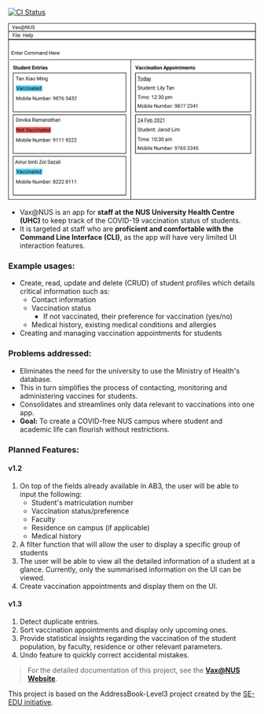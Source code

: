 [![CI Status](https://github.com/AY2021S2-CS2103T-W10-4/tp/workflows/Java%20CI/badge.svg)](https://github.com/AY2021S2-CS2103T-W10-4/tp/actions)

![Ui](docs/images/mockup.png)

* Vax@NUS is an app for **staff at the NUS University Health Centre (UHC)**
  to keep track of the COVID-19 vaccination status of students. <br>
* It is targeted at staff who are **proficient and comfortable with the
  Command Line Interface (CLI)**, as the app will have very limited UI interaction features.


### Example usages:

* Create, read, update and delete (CRUD) of student profiles which details critical information such as:
    * Contact information
    * Vaccination status
        * If not vaccinated, their preference for vaccination (yes/no)
    * Medical history, existing medical conditions and allergies
* Creating and managing vaccination appointments for students

### Problems addressed:

* Eliminates the need for the university to use the Ministry of Health's database.
* This in turn simplifies the process of contacting, monitoring and administering vaccines for students.
* Consolidates and streamlines only data relevant to vaccinations into one app.
* **Goal:** To create a COVID-free NUS campus where student and academic life can flourish without restrictions.


### Planned Features:

#### v1.2

1. On top of the fields already available in AB3, the user will be able to input the following:
    * Student's matriculation number
    * Vaccination status/preference
    * Faculty
    * Residence on campus (if applicable)
    * Medical history
1. A filter function that will allow the user to display a specific group of students
1. The user will be able to view all the detailed information of a student at a glance. Currently, only
   the summarised information on the UI can be viewed.
1. Create vaccination appointments and display them on the UI.

#### v1.3

1. Detect duplicate entries.
1. Sort vaccination appointments and display only upcoming ones.
1. Provide statistical insights regarding the vaccination of the student population, by faculty, residence or other
   relevant parameters.
1. Undo feature to quickly correct accidental mistakes.


>For the detailed documentation of this project, see the
**[Vax@NUS Website](https://ay2021s2-cs2103t-w10-4.github.io/tp/)**.



This project is based on the AddressBook-Level3 project created by
the [SE-EDU initiative](https://se-education.org).
